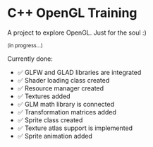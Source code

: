 # C++ OpenGL Training

A project to explore OpenGL. Just for the soul :)

<sup>(in progress...)</sup>

Currently done:
- ✅ GLFW and GLAD libraries are integrated
- ✅ Shader loading class created
- ✅ Resource manager created
- ✅ Textures added
- ✅ GLM math library is connected
- ✅ Transformation matrices added
- ✅ Sprite class created
- ✅ Texture atlas support is implemented
- ✅ Sprite animation added
